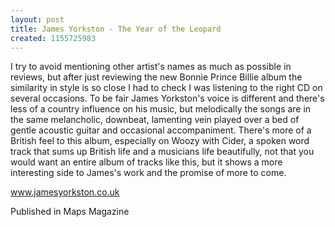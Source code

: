 ```yaml
---
layout: post
title: James Yorkston - The Year of the Leopard
created: 1155725983
---
```

I try to avoid mentioning other artist's names as much as possible in reviews, but after just reviewing the new Bonnie Prince Billie album the similarity in style is so close I had to check I was listening to the right CD on several occasions. To be fair James Yorkston's voice is different and there's less of a country influence on his music, but melodically the songs are in the same melancholic, downbeat, lamenting vein played over a bed of gentle acoustic guitar and occasional accompaniment. There's more of a British feel to this album, especially on Woozy with Cider, a spoken word track that sums up British life and a musicians life beautifully, not that you would want an entire album of tracks like this, but it shows a more interesting side to James's work and the promise of more to come.

<a href='http://www.jamesyorkston.co.uk' target='_blank'>www.jamesyorkston.co.uk</a>


Published in Maps Magazine

